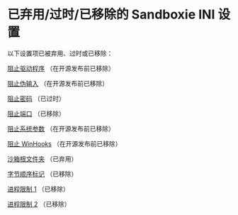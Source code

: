 # 已弃用/过时/已移除的 Sandboxie INI 设置

以下设置项已被弃用、过时或已移除：

[阻止驱动程序](BlockDrivers.md) （在开源发布前已移除）

[阻止伪输入](BlockFakeInput.md) （在开源发布前已移除）

[阻止密码](BlockPassword.md) （已过时）

[阻止端口](BlockPort.md) （已移除）

[阻止系统参数](BlockSysParam.md) （在开源发布前已移除）

[阻止 WinHooks](BlockWinHooks.md) （在开源发布前已移除）

[沙箱根文件夹](BoxRootFolder.md) （已弃用）

[字节顺序标记](ByteOrderMark.md) （已移除）

[进程限制 1](ProcessLimit1.md) （已移除）

[进程限制 2](ProcessLimit1.md) （已移除）
